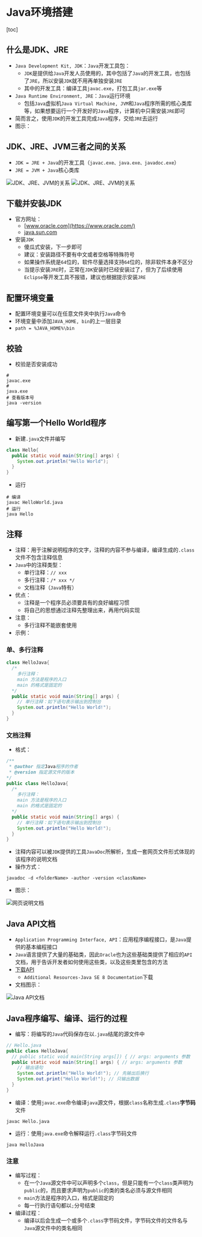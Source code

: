 # Java环境搭建

[toc]

## 什么是JDK、JRE

- `Java Development Kit, JDK`：`Java`开发工具包：
  - `JDK`是提供给`Java`开发人员使用的，其中包括了`Java`的开发工具，也包括了`JRE`，所以安装`JDK`就不用再单独安装`JRE`
  - 其中的开发工具：编译工具`javac.exe`，打包工具`jar.exe`等
- `Java Runtime Environment, JRE`：`Java`运行环境
  - 包括`Java`虚拟机`Java Virtual Machine, JVM`和`Java`程序所需的核心类库等，如果想要运行一个开发好的`Java`程序，计算机中只需安装`JRE`即可
- 简而言之，使用`JDK`的开发工具完成`Java`程序，交给`JRE`去运行
- 图示：

## JDK、JRE、JVM三者之间的关系

- `JDK = JRE + Java`的开发工具（`javac.exe、java.exe、javadoc.exe`）
- `JRE = JVM + Java`核心类库

![JDK、JRE、JVM的关系](https://cdn.jsdelivr.net/gh/9ml/cdn@main/images/java/jdk-jre-jvm-1.png)
![JDK、JRE、JVM的关系](https://cdn.jsdelivr.net/gh/9ml/cdn@main/images/java/jdk-jre-jvm-2.png)

## 下载并安装JDK

- 官方网址：
  - [www.oracle.com](https://www.oracle.com/)
  - [java.sun.com](https://www.oracle.com/)
- 安装`JDK`
  - 傻瓜式安装，下一步即可
  - 建议：安装路径不要有中文或者空格等特殊符号
  - 如果操作系统是`64`位的，软件尽量选择支持`64`位的，除非软件本身不区分
  - 当提示安装`JRE`时，正常在`JDK`安装时已经安装过了，但为了后续使用`Eclipse`等开发工具不报错，建议也根据提示安装`JRE`

## 配置环境变量

- 配置环境变量可以在任意文件夹中执行`Java`命令
- 环境变量中添加`JAVA_HOME, bin`的上一层目录
- `path = %JAVA_HOME%\bin`

## 校验

- 校验是否安装成功

```shell
# 
javac.exe
#
java.exe
# 查看版本号
java -version
```

## 编写第一个Hello World程序

- 新建`.java`文件并编写

```java
class Hello{
  public static void main(String[] args) {
    System.out.println("Hello World");
  }
}
```

- 运行

```shell
# 编译
javac HelloWorld.java
# 运行
java Hello
```

## 注释

- 注释：用于注解说明程序的文字，注释的内容不参与编译，编译生成的`.class`文件不包含注释信息
- `Java`中的注释类型：
  - 单行注释：`// xxx`
  - 多行注释：`/* xxx */`
  - 文档注释（`Java`特有）
- 优点：
  - 注释是一个程序员必须要具有的良好编程习惯
  - 将自己的思想通过注释先整理出来，再用代码实现
- 注意：
  - 多行注释不能嵌套使用
- 示例：

### 单、多行注释

```java
class HelloJava{
  /*
    多行注释：
    main 方法是程序的入口
    main 的格式是固定的
  */
  public static void main(String[] args) {
    // 单行注释：如下语句表示输出到控制台
    System.out.println("Hello World!");
  }
}
```

### 文档注释

- 格式：

```java
/**
 * @author 指定Java程序的作者
 * @version 指定源文件的版本
*/
public class HelloJava{
  /*
    多行注释：
    main 方法是程序的入口
    main 的格式是固定的
  */
  public static void main(String[] args) {
    // 单行注释：如下语句表示输出到控制台
    System.out.println("Hello World!");
  }
}
```

- 注释内容可以被`JDK`提供的工具`JavaDoc`所解析，生成一套网页文件形式体现的该程序的说明文档
- 操作方式：

```shell
javadoc -d <folderName> -author -version <className>
```

- 图示：

![网页说明文档](https://cdn.jsdelivr.net/gh/9ml/cdn@main/images/java/javadoc-web.png)

## Java API文档

- `Application Programming Interface, API`：应用程序编程接口，是`Java`提供的基本编程接口
- `Java`语言提供了大量的基础类，因此`Oracle`也为这些基础类提供了相应的`API`文档，用于告诉开发者如何使用这些类，以及这些类里包含的方法
- [下载API](https://www.oracle.com/java/technologies/downloads/)
  - `Additional Resources-Java SE 8 Documentation`下载
- 文档图示：

![Java API文档](https://cdn.jsdelivr.net/gh/9ml/cdn@main/images/java/java-api-document.png)

## Java程序编写、编译、运行的过程

- 编写：将编写的`Java`代码保存在以`.java`结尾的源文件中

```java
// Hello.java
public class HelloJava{
  // public static void main(String args[]) { // args: arguments 参数
  public static void main(String[] args) { // args: arguments 参数
    // 输出语句
    System.out.println("Hello World!"); // 先输出后换行
    System.out.print("Hello World!"); // 只输出数据
  }
}
```

- 编译：使用`javac.exe`命令编译`java`源文件，根据`class`名称生成`.class`**字节码**文件

```shell
javac Hello.java
```

- 运行：使用`java.exe`命令解释运行`.class`字节码文件

```shell
java HelloJava
```

### 注意

- 编写过程：
  - 在一个`Java`源文件中可以声明多个`class`，但是只能有一个`class`类声明为`public`的，而且要求声明为`public`的类的类名必须与源文件相同
  - `main`方法是程序的入口，格式是固定的
  - 每一行执行语句都以`;`分号结束
- 编译过程：
  - 编译以后会生成一个或多个`.class`字节码文件，字节码文件的文件名与`Java`源文件中的类名相同
